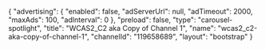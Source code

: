 {
    "advertising": {
        "enabled": false,
        "adServerUrl": null,
        "adTimeout": 2000,
        "maxAds": 100,
        "adInterval": 0
    },
    "preload": false,
    "type": "carousel-spotlight",
    "title": "WCAS2_C2 aka Copy of Channel 1",
    "name": "wcas2_c2-aka-copy-of-channel-1",
    "channelId": "119658689",
    "layout": "bootstrap"
}